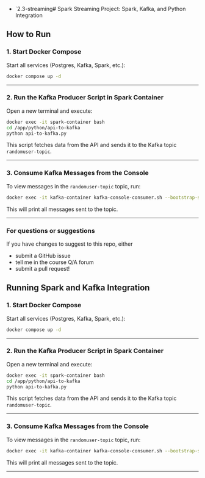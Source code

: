


* `2.3-streaming# Spark Streaming Project: Spark, Kafka, and Python Integration

## How to Run

### 1. Start Docker Compose

Start all services (Postgres, Kafka, Spark, etc.):

```bash
docker compose up -d
```

---

### 2. Run the Kafka Producer Script in Spark Container

Open a new terminal and execute:

```bash
docker exec -it spark-container bash
cd /app/python/api-to-kafka
python api-to-kafka.py
```

This script fetches data from the API and sends it to the Kafka topic `randomuser-topic`.

---

### 3. Consume Kafka Messages from the Console

To view messages in the `randomuser-topic` topic, run:

```bash
docker exec -it kafka-container kafka-console-consumer.sh --bootstrap-server kafka-container:9092 --topic randomuser-topic --from-beginning
```

This will print all messages sent to the topic.

---

### For questions or suggestions

If you have changes to suggest to this repo, either
- submit a GitHub issue
- tell me in the course Q/A forum
- submit a pull request!

## Running Spark and Kafka Integration

### 1. Start Docker Compose

Start all services (Postgres, Kafka, Spark, etc.):

```bash
docker compose up -d
```

---

### 2. Run the Kafka Producer Script in Spark Container

Open a new terminal and execute:

```bash
docker exec -it spark-container bash
cd /app/python/api-to-kafka
python api-to-kafka.py
```

This script fetches data from the API and sends it to the Kafka topic `randomuser-topic`.

---

### 3. Consume Kafka Messages from the Console

To view messages in the `randomuser-topic` topic, run:

```bash
docker exec -it kafka-container kafka-console-consumer.sh --bootstrap-server kafka-container:9092 --topic randomuser-topic --from-beginning
```

This will print all messages sent to the topic.

---


